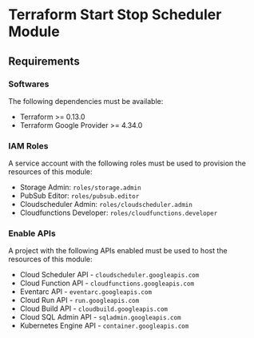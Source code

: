 # Terraform Start Stop Scheduler Module

## Requirements

### Softwares

The following dependencies must be available:

- Terraform >= 0.13.0
- Terraform Google Provider >= 4.34.0

### IAM Roles

A service account with the following roles must be used to provision the resources of this module:

- Storage Admin: `roles/storage.admin`
- PubSub Editor: `roles/pubsub.editor`
- Cloudscheduler Admin: `roles/cloudscheduler.admin`
- Cloudfunctions Developer: `roles/cloudfunctions.developer`

### Enable APIs

A project with the following APIs enabled must be used to host the resources of this module:

- Cloud Scheduler API - `cloudscheduler.googleapis.com`
- Cloud Function API - `cloudfunctions.googleapis.com`
- Eventarc API - `eventarc.googleapis.com`
- Cloud Run API - `run.googleapis.com`
- Cloud Build API - `cloudbuild.googleapis.com`
- Cloud SQL Admin API - `sqladmin.googleapis.com`
- Kubernetes Engine API - `container.googleapis.com`

